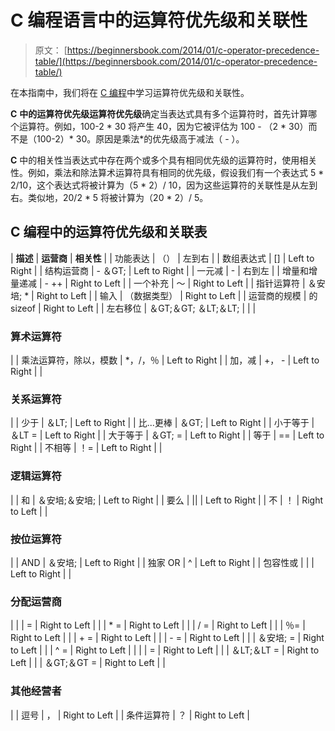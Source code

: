 # C 编程语言中的运算符优先级和关联性

> 原文： [https://beginnersbook.com/2014/01/c-operator-precedence-table/](https://beginnersbook.com/2014/01/c-operator-precedence-table/)

在本指南中，我们将在 [C 编程](https://beginnersbook.com/2014/01/c-tutorial-for-beginners-with-examples/)中学习运算符优先级和关联性。

**C**
**中的运算符优先级运算符优先级**确定当表达式具有多个运算符时，首先计算哪个运算符。例如，100-2 * 30 将产生 40，因为它被评估为 100 - （2 * 30）而不是（100-2）* 30。原因是乘法*的优先级高于减法（ - ）。

**C**
中的相关性当表达式中存在两个或多个具有相同优先级的运算符时，使用相关性。例如，乘法和除法算术运算符具有相同的优先级，假设我们有一个表达式 5 * 2/10，这个表达式将被计算为（5 * 2）/ 10，因为这些运算符的关联性是从左到右。类似地，20/2 * 5 将被计算为（20 * 2）/ 5。

## C 编程中的运算符优先级和关联表

| **描述** | **运营商** | **相关性** |
| 功能表达 | （） | 左到右 |
| 数组表达式 | [] | Left to Right |
| 结构运营商 | - ＆GT; | Left to Right |
| 一元减 | - | 右到左 |
| 增量和增量递减 | - ++ | Right to Left |
| 一个补充 | 〜 | Right to Left |
| 指针运算符 | ＆安培; * | Right to Left |
| 输入 | （数据类型） | Right to Left |
| 运营商的规模 | 的 sizeof | Right to Left |
| 左右移位 | ＆GT;＆GT; ＆LT;＆LT; |  |
| 

### **算术运算符**

 |
| 乘法运算符，除以，模数 | *，/，％ | Left to Right |
| 加，减 | +， - | Left to Right |
| 

### **关系运算符**

 |
| 少于 | ＆LT; | Left to Right |
| 比...更棒 | ＆GT; | Left to Right |
| 小于等于 | ＆LT = | Left to Right |
| 大于等于 | ＆GT; = | Left to Right |
| 等于 | == | Left to Right |
| 不相等 | ！= | Left to Right |
| 

### **逻辑运算符**

 |
| 和 | ＆安培;＆安培; | Left to Right |
| 要么 | &#124;&#124; | Left to Right |
| 不 | ！ | Right to Left |
| 

### **按位运算符**

 |
| AND | ＆安培; | Left to Right |
| 独家 OR | ^ | Left to Right |
| 包容性或 | &#124; | Left to Right |
| 

### **分配运营商**

 |
|  | = | Right to Left |
|  | * = | Right to Left |
|  | / = | Right to Left |
|  | ％= | Right to Left |
|  | + = | Right to Left |
|  | - = | Right to Left |
|  | ＆安培; = | Right to Left |
|  | ^ = | Right to Left |
|  | &#124; = | Right to Left |
|  | ＆LT;＆LT = | Right to Left |
|  | ＆GT;＆GT = | Right to Left |
| 

### **其他经营者**

 |
| 逗号 | ， | Right to Left |
| 条件运算符 | ？ | Right to Left |